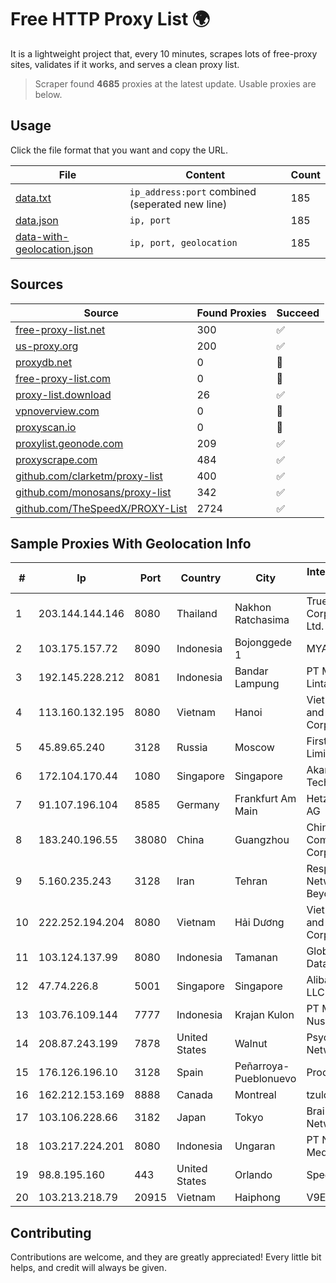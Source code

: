 
# Free HTTP Proxy List 🌍

It is a lightweight project that, every 10 minutes, scrapes lots of free-proxy sites, validates if it works, and serves a clean proxy list.


> Scraper found **4685** proxies at the latest update. Usable proxies are below.

## Usage

Click the file format that you want and copy the URL.


|File|Content|Count|
|----|-------|-----|
|[data.txt](https://raw.githubusercontent.com/themiralay/Proxy-List-World/master/data.txt)|`ip_address:port` combined (seperated new line)|185|
|[data.json](https://raw.githubusercontent.com/themiralay/Proxy-List-World/master/data.json)|`ip, port`|185|
|[data-with-geolocation.json](https://raw.githubusercontent.com/themiralay/Proxy-List-World/master/data-with-geolocation.json)|`ip, port, geolocation`|185|

## Sources

|Source|Found Proxies|Succeed|
|------|-------------|-------|
|[free-proxy-list.net](https://free-proxy-list.net)|300|✅|
|[us-proxy.org](https://www.us-proxy.org)|200|✅|
|[proxydb.net](http://proxydb.net)|0|🚫|
|[free-proxy-list.com](https://free-proxy-list.com/?page=&port=&type%5B%5D=http&type%5B%5D=https&up_time=0&search=Search)|0|🚫|
|[proxy-list.download](https://www.proxy-list.download/HTTP)|26|✅|
|[vpnoverview.com](https://vpnoverview.com/privacy/anonymous-browsing/free-proxy-servers)|0|🚫|
|[proxyscan.io](https://www.proxyscan.io)|0|🚫|
|[proxylist.geonode.com](https://proxylist.geonode.com/api/proxy-list?limit=300&page=1&sort_by=lastChecked&sort_type=desc&protocols=http,https)|209|✅|
|[proxyscrape.com](https://api.proxyscrape.com/v2/?request=displayproxies&protocol=http&timeout=10000&country=all&ssl=all&anonymity=all)|484|✅|
|[github.com/clarketm/proxy-list](https://raw.githubusercontent.com/clarketm/proxy-list/master/proxy-list-raw.txt)|400|✅|
|[github.com/monosans/proxy-list](https://raw.githubusercontent.com/monosans/proxy-list/main/proxies/http.txt)|342|✅|
|[github.com/TheSpeedX/PROXY-List](https://raw.githubusercontent.com/TheSpeedX/PROXY-List/master/http.txt)|2724|✅|


## Sample Proxies With Geolocation Info

|#|Ip|Port|Country|City|Internet Service Provider|
|-|--|----|-------|----|-------------------------|
|1|203.144.144.146|8080|Thailand|Nakhon Ratchasima|True Internet Corporation CO. Ltd.|
|2|103.175.157.72|8090|Indonesia|Bojonggede 1|MYARSYILA|
|3|192.145.228.212|8081|Indonesia|Bandar Lampung|PT Mandala Lintas Nusa|
|4|113.160.132.195|8080|Vietnam|Hanoi|VietNam Post and Telecom Corporation|
|5|45.89.65.240|3128|Russia|Moscow|First Server Limited|
|6|172.104.170.44|1080|Singapore|Singapore|Akamai Technologies|
|7|91.107.196.104|8585|Germany|Frankfurt Am Main|Hetzner Online AG|
|8|183.240.196.55|38080|China|Guangzhou|China Mobile Communications Corporation|
|9|5.160.235.243|3128|Iran|Tehran|Respina Networks & Beyond PJSC|
|10|222.252.194.204|8080|Vietnam|Hải Dương|VietNam Post and Telecom Corporation|
|11|103.124.137.99|8080|Indonesia|Tamanan|Global Media Data Prima|
|12|47.74.226.8|5001|Singapore|Singapore|Alibaba Cloud LLC|
|13|103.76.109.144|7777|Indonesia|Krajan Kulon|PT Mahawira Nusantara Grup|
|14|208.87.243.199|7878|United States|Walnut|Psychz Networks|
|15|176.126.196.10|3128|Spain|Peñarroya-Pueblonuevo|Procono S.A.|
|16|162.212.153.169|8888|Canada|Montreal|tzulo, inc.|
|17|103.106.228.66|3182|Japan|Tokyo|BrainStorm Network, Inc|
|18|103.217.224.201|8080|Indonesia|Ungaran|PT Nesta Indo Media|
|19|98.8.195.160|443|United States|Orlando|Spectrum|
|20|103.213.218.79|20915|Vietnam|Haiphong|V9ERP|



## Contributing

Contributions are welcome, and they are greatly appreciated! Every
little bit helps, and credit will always be given.

